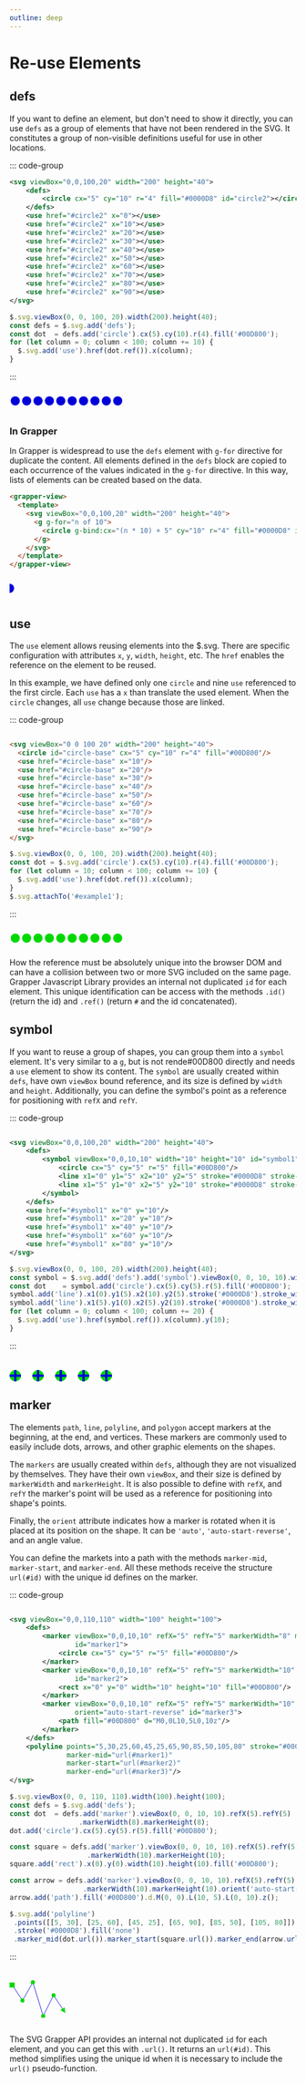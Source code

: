 ```yaml
---
outline: deep
---
```


# Re-use Elements

## defs

If you want to define an element, but don't need to show it directly, you can use `defs` as a group
of elements that have not been rendered in the SVG. It constitutes a group of non-visible
definitions useful for use in other locations.

::: code-group

```svg
<svg viewBox="0,0,100,20" width="200" height="40">
    <defs>
        <circle cx="5" cy="10" r="4" fill="#0000D8" id="circle2"></circle>
    </defs>
    <use href="#circle2" x="0"></use>
    <use href="#circle2" x="10"></use>
    <use href="#circle2" x="20"></use>
    <use href="#circle2" x="30"></use>
    <use href="#circle2" x="40"></use>
    <use href="#circle2" x="50"></use>
    <use href="#circle2" x="60"></use>
    <use href="#circle2" x="70"></use>
    <use href="#circle2" x="80"></use>
    <use href="#circle2" x="90"></use>
</svg>
```

```js
$.svg.viewBox(0, 0, 100, 20).width(200).height(40);
const defs = $.svg.add('defs');
const dot  = defs.add('circle').cx(5).cy(10).r(4).fill('#00D800');
for (let column = 0; column < 100; column += 10) {
  $.svg.add('use').href(dot.ref()).x(column);
}
```

:::

<svg viewBox="0,0,100,20" width="200" height="40">
  <defs>
    <circle cx="5" cy="10" r="4" fill="#0000D8" id="circle2"></circle>
  </defs>
  <use href="#circle2" x="0"></use>
  <use href="#circle2" x="10"></use>
  <use href="#circle2" x="20"></use>
  <use href="#circle2" x="30"></use>
  <use href="#circle2" x="40"></use>
  <use href="#circle2" x="50"></use>
  <use href="#circle2" x="60"></use>
  <use href="#circle2" x="70"></use>
  <use href="#circle2" x="80"></use>
  <use href="#circle2" x="90"></use>
</svg>

### In Grapper

In Grapper is widespread to use the `defs` element with `g-for` directive for duplicate the
content. All elements defined in the `defs` block are copied to each occurrence of the values
indicated in the `g-for` directive. In this way, lists of elements can be created based on the data.

```html
<grapper-view>
  <template>
    <svg viewBox="0,0,100,20" width="200" height="40">
      <g g-for="n of 10">
        <circle g-bind:cx="(n * 10) + 5" cy="10" r="4" fill="#0000D8" id="circle2"></circle>
      </g>
    </svg>
  </template>
</grapper-view>
```

<grapper-view>
  <svg viewBox="0,0,100,20" width="200" height="40">
    <g g-for="n of 10">
      <circle g-bind:cx="(n * 10) + 5" cy="10" r="4" fill="#0000D8" id="circle2"></circle>
    </g>
  </svg>
</grapper-view>


## use

The `use` element allows reusing elements into the $.svg. There are specific configuration with
attributes `x`, `y`, `width`, `height`, etc. The `href` enables the reference on the element to be
reused.

In this example, we have defined only one `circle` and nine `use` referenced to the first circle.
Each `use` has a `x` than translate the used element. When the `circle` changes, all `use`
change because those are linked.

::: code-group

```html

<svg viewBox="0 0 100 20" width="200" height="40">
  <circle id="circle-base" cx="5" cy="10" r="4" fill="#00D800"/>
  <use href="#circle-base" x="10"/>
  <use href="#circle-base" x="20"/>
  <use href="#circle-base" x="30"/>
  <use href="#circle-base" x="40"/>
  <use href="#circle-base" x="50"/>
  <use href="#circle-base" x="60"/>
  <use href="#circle-base" x="70"/>
  <use href="#circle-base" x="80"/>
  <use href="#circle-base" x="90"/>
</svg>
```

```js
$.svg.viewBox(0, 0, 100, 20).width(200).height(40);
const dot = $.svg.add('circle').cx(5).cy(10).r(4).fill('#00D800');
for (let column = 10; column < 100; column += 10) {
  $.svg.add('use').href(dot.ref()).x(column);
}
$.svg.attachTo('#example1');
```

:::

<svg viewBox="0 0 100 20" width="200" height="40">
  <circle id="circle-base" cx="5" cy="10" r="4" fill="#00D800"/>
  <use href="#circle-base" x="10"/>
  <use href="#circle-base" x="20"/>
  <use href="#circle-base" x="30"/>
  <use href="#circle-base" x="40"/>
  <use href="#circle-base" x="50"/>
  <use href="#circle-base" x="60"/>
  <use href="#circle-base" x="70"/>
  <use href="#circle-base" x="80"/>
  <use href="#circle-base" x="90"/>
</svg>

How the reference must be absolutely unique into the browser DOM and can have a collision between
two or more SVG included on the same page. Grapper Javascript Library provides an internal not
duplicated `id` for each element. This unique identification can be access with the
methods `.id()` (return the id) and `.ref()` (return `#` and the id concatenated).


## symbol

If you want to reuse a group of shapes, you can group them into a `symbol` element. It's very
similar to a `g`, but is not rende#00D800 directly and needs a `use` element to show its content.
The
`symbol` are usually created within `defs`, have own `viewBox` bound reference, and its size is
defined by `width` and `height`. Additionally, you can define the symbol's point as a reference for
positioning with `refX` and `refY`.

::: code-group

```svg

<svg viewBox="0,0,100,20" width="200" height="40">
    <defs>
        <symbol viewBox="0,0,10,10" width="10" height="10" id="symbol1">
            <circle cx="5" cy="5" r="5" fill="#00D800"/>
            <line x1="0" y1="5" x2="10" y2="5" stroke="#0000D8" stroke-width="2"/>
            <line x1="5" y1="0" x2="5" y2="10" stroke="#0000D8" stroke-width="2"/>
        </symbol>
    </defs>
    <use href="#symbol1" x="0" y="10"/>
    <use href="#symbol1" x="20" y="10"/>
    <use href="#symbol1" x="40" y="10"/>
    <use href="#symbol1" x="60" y="10"/>
    <use href="#symbol1" x="80" y="10"/>
</svg>
```

```js
$.svg.viewBox(0, 0, 100, 20).width(200).height(40);
const symbol = $.svg.add('defs').add('symbol').viewBox(0, 0, 10, 10).width(10).height(10);
const dot    = symbol.add('circle').cx(5).cy(5).r(5).fill('#00D800');
symbol.add('line').x1(0).y1(5).x2(10).y2(5).stroke('#0000D8').stroke_width(2);
symbol.add('line').x1(5).y1(0).x2(5).y2(10).stroke('#0000D8').stroke_width(2);
for (let column = 0; column < 100; column += 20) {
  $.svg.add('use').href(symbol.ref()).x(column).y(10);
}
```

:::

<svg viewBox="0,0,100,20" width="200" height="40">
  <defs>
    <symbol viewBox="0,0,10,10" width="10" height="10" id="symbol1">
      <circle cx="5" cy="5" r="5" fill="#00D800"/>
      <line x1="0" y1="5" x2="10" y2="5" stroke="#0000D8" stroke-width="2"/>
      <line x1="5" y1="0" x2="5" y2="10" stroke="#0000D8" stroke-width="2"/>
    </symbol>
  </defs>
  <use href="#symbol1" x="0" y="10"/>
  <use href="#symbol1" x="20" y="10"/>
  <use href="#symbol1" x="40" y="10"/>
  <use href="#symbol1" x="60" y="10"/>
  <use href="#symbol1" x="80" y="10"/>
</svg>

## marker

The elements `path`, `line`, `polyline`, and `polygon` accept markers at the beginning, at the end,
and vertices. These markers are commonly used to easily include dots, arrows, and other graphic
elements on the shapes.

The `markers` are usually created within `defs`, although they are not visualized by themselves.
They have their own `viewBox`, and their size is defined by `markerWidth` and `markerHeight`. It is
also possible to define with `refX`, and `refY` the marker's point will be used as a reference for
positioning into shape's points.

Finally, the `orient` attribute indicates how a marker is rotated when it is placed at its position
on the shape. It can be `'auto'`, `'auto-start-reverse'`, and an angle value.

You can define the markets into a path with the methods `marker-mid`, `marker-start`, and
`marker-end`. All these methods receive the structure `url(#id)` with the unique id defines on the
marker.

::: code-group

```svg

<svg viewBox="0,0,110,110" width="100" height="100">
    <defs>
        <marker viewBox="0,0,10,10" refX="5" refY="5" markerWidth="8" markerHeight="8"
                id="marker1">
            <circle cx="5" cy="5" r="5" fill="#00D800"/>
        </marker>
        <marker viewBox="0,0,10,10" refX="5" refY="5" markerWidth="10" markerHeight="10"
                id="marker2">
            <rect x="0" y="0" width="10" height="10" fill="#00D800"/>
        </marker>
        <marker viewBox="0,0,10,10" refX="5" refY="5" markerWidth="10" markerHeight="10"
                orient="auto-start-reverse" id="marker3">
            <path fill="#00D800" d="M0,0L10,5L0,10z"/>
        </marker>
    </defs>
    <polyline points="5,30,25,60,45,25,65,90,85,50,105,80" stroke="#0000D8" fill="none"
              marker-mid="url(#marker1)"
              marker-start="url(#marker2)"
              marker-end="url(#marker3)"/>
</svg>
```

```js
$.svg.viewBox(0, 0, 110, 110).width(100).height(100);
const defs = $.svg.add('defs');
const dot  = defs.add('marker').viewBox(0, 0, 10, 10).refX(5).refY(5)
                 .markerWidth(8).markerHeight(8);
dot.add('circle').cx(5).cy(5).r(5).fill('#00D800');

const square = defs.add('marker').viewBox(0, 0, 10, 10).refX(5).refY(5)
                   .markerWidth(10).markerHeight(10);
square.add('rect').x(0).y(0).width(10).height(10).fill('#00D800');

const arrow = defs.add('marker').viewBox(0, 0, 10, 10).refX(5).refY(5)
                  .markerWidth(10).markerHeight(10).orient('auto-start-reverse');
arrow.add('path').fill('#00D800').d.M(0, 0).L(10, 5).L(0, 10).z();

$.svg.add('polyline')
 .points([[5, 30], [25, 60], [45, 25], [65, 90], [85, 50], [105, 80]])
 .stroke('#0000D8').fill('none')
 .marker_mid(dot.url()).marker_start(square.url()).marker_end(arrow.url());
```

:::

<svg viewBox="0,0,110,110" width="100" height="100">
  <defs>
    <marker viewBox="0,0,10,10" refX="5" refY="5" markerWidth="8" markerHeight="8"
            id="marker1">
      <circle cx="5" cy="5" r="5" fill="#00D800"/>
    </marker>
    <marker viewBox="0,0,10,10" refX="5" refY="5" markerWidth="10" markerHeight="10"
            id="marker2">
      <rect x="0" y="0" width="10" height="10" fill="#00D800"/>
    </marker>
    <marker viewBox="0,0,10,10" refX="5" refY="5" markerWidth="10" markerHeight="10"
            orient="auto-start-reverse" id="marker3">
      <path fill="#00D800" d="M0,0L10,5L0,10z"/>
    </marker>
  </defs>
  <polyline points="5,30,25,60,45,25,65,90,85,50,105,80" stroke="#0000D8" fill="none"
            marker-mid="url(#marker1)" 
            marker-start="url(#marker2)"
            marker-end="url(#marker3)"/>
</svg>

The SVG Grapper API provides an internal not duplicated `id` for each element, and you can get this
with `.url()`. It returns an `url(#id)`. This method simplifies using the unique id when it is
necessary to include the `url()` pseudo-function.